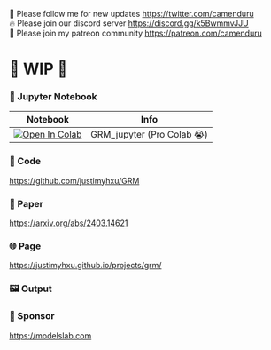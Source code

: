 🐣 Please follow me for new updates https://twitter.com/camenduru <br />
🔥 Please join our discord server https://discord.gg/k5BwmmvJJU <br />
🥳 Please join my patreon community https://patreon.com/camenduru <br />

# 🚦 WIP 🚦

### 🍊 Jupyter Notebook

| Notebook | Info
| --- | --- |
[![Open In Colab](https://colab.research.google.com/assets/colab-badge.svg)](https://colab.research.google.com/github/camenduru/GRM-jupyter/blob/main/GRM_jupyter.ipynb) | GRM_jupyter (Pro Colab 😭)

### 🧬 Code
https://github.com/justimyhxu/GRM

### 📄 Paper
https://arxiv.org/abs/2403.14621

### 🌐 Page
https://justimyhxu.github.io/projects/grm/

### 🖼 Output


### 🏢 Sponsor
https://modelslab.com
